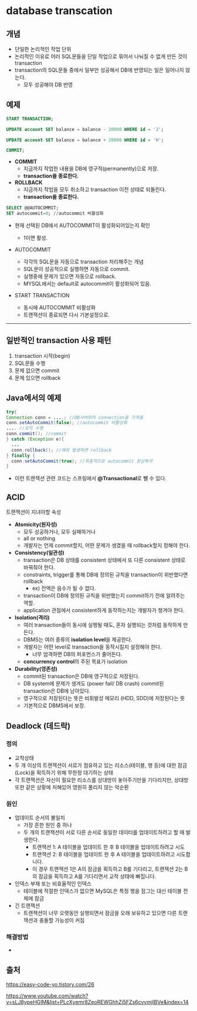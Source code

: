 # database transcation

## 개념

- 단일한 논리적인 작업 단위
- 논리적인 이유로 어러 SQL문들을 단일 작업으로 묶어서 나눠질 수 없게 만든 것이 transaction
- transaction의 SQL문들 중에서 일부만 성공해서 DB에 반영되는 일은 일어나지 않는다.
  - 모두 성공해야 DB 반영

## 예제

```sql
START TRANSACTION;

UPDATE account SET balance = balance - 20000 WHERE id = 'J';

UPDATE account SET balance = balance + 20000 WHERE id = 'H';

COMMIT;
```

- **COMMIT**
  - 지금까지 작업한 내용을 DB에 영구적(permanently)으로 저장.
  - **transaction을 종료한다.**
- **ROLLBACK**
  - 지금까지 작업을 모두 취소하고 transaction 이전 상태로 되돌린다.
  - **transaction을 종료한다.**

```sql
SELECT @@AUTOCOMMIT;
SET autocommit=0; //autocommit 비활성화
```

- 현재 선택된 DB에서 AUTOCOMMIT이 활성화되어있는지 확인

  - 1이면 활성.

- AUTOCOMMIT

  - 각각의 SQL문을 자동으로 transaction 처리해주는 개념
  - SQL문이 성공적으로 실행하면 자동으로 commit.
  - 실행중에 문제가 있으면 자동으로 rollback.
  - MYSQL에서는 default로 autocommit이 활성화되어 있음.

- START TRANSACTION
  - 동시에 AUTOCOMMIT 비활성화
  - 트랜잭션이 종료되면 다시 기본설정으로.

---

## 일반적인 transaction 사용 패턴

1. transaction 시작(begin)
2. SQL문들 수행
3. 문제 없으면 commit
4. 문제 있으면 rollback

## Java에서의 예제

```java
try{
Connection conn = ....; //DB서버와의 connection을 가져옴
conn.setAutoCommit(false); //autocommit 비활성화
.... //로직 수행
conn.commit(); //commit
} catch (Exception e){
  ...
  conn.rollback(); //예외 발생하면 rollback
} finally {
  conn.setAutoCommit(true); //최종적으로 autocommit 원상복귀
}
```

- 이런 트랜잭션 관련 코드는 스프링에서 **@Transactional**로 뺄 수 있다.

## ACID

트랜잭션이 지녀야할 속성

- **Atomicity(원자성)**
  - 모두 성공하거나, 모두 실패하거나
  - all or nothing
  - 개발자는 언제 commit할지, 어떤 문제가 생겼을 때 rollback할지 정해야 한다.
- **Consistency(일관성)**
  - transaction은 DB 상태를 consistent 상태에서 또 다른 consistent 상태로 바꿔줘야 한다.
  - constraints, trigger를 통해 DB에 정의된 규칙을 transaction이 위반했다면 rollback
    - ex) 잔액은 음수가 될 수 없다.
  - transaction이 DB에 정의된 규칙을 위반했는지 commit하기 전에 알려주는 역할.
  - application 관점에서 consistent하게 동작하는지는 개발자가 챙겨야 한다.
- **Isolation(격리)**
  - 여러 transaction들이 동시에 실행될 때도, 혼자 실행되는 것처럼 동작하게 만든다.
  - DBMS는 여러 종류의 **isolation level**을 제공한다.
  - 개발자는 어떤 level로 transaction을 동작시킬지 설정해야 한다.
    - 너무 엄격하면 DB의 퍼포먼스가 줄어든다.
  - **concurrency control**의 주된 목표가 isolation
- **Durability(영존성)**
  - commit된 transaction은 DB에 영구적으로 저장된다.
  - DB system에 문제가 생겨도 (power fail/ DB crash) commit된 transaction은 DB에 남아있다.
  - 영구적으로 저장된다는 뜻은 비휘발성 메모리 (HDD, SDD)에 저장된다는 뜻
  - 기본적으로 DBMS에서 보장.

## Deadlock (데드락)

### 정의

- 교착상태
- 두 개 이상의 트랜잭션이 서로가 점유하고 있는 리소스(테이블, 행 등)에 대한 잠금(Lock)을 획득하기 위해 무한정 대기하는 상태
- 각 트랜잭션은 자신이 필요한 리소스를 상대방이 놓아주기만을 기다리지만, 상대방 또한 같은 상황에 처해있어 영원히 풀리지 않는 악순환

### 원인

- 업데이트 순서의 불일치
  - 가장 흔한 원인 중 하나
  - 두 개의 트랜잭션이 서로 다른 순서로 동일한 데이터를 업데이트하려고 할 때 발생한다.
    - 트랜잭션 1: A 테이블을 업데이트 한 후 B 테이블을 업데이트하려고 시도
    - 트랜잭션 2: B 테이블을 업데이트 한 후 A 테이블을 업데이트하려고 시도합니다.
    - 이 경우 트랜잭션 1은 A의 잠금을 획득하고 B를 기다리고, 트랜잭션 2는 B의 잠금을 획득하고 A를 기다리면서 교착 상태에 빠집니다.
- 인덱스 부재 또는 비효율적인 인덱스
  - 테이블에 적절한 인덱스가 없으면 MySQL은 특정 행을 잠그는 대신 테이블 전체에 잠금
- 긴 트랜잭션
  - 트랜잭션이 너무 오랫동안 실행되면서 잠금을 오래 보유하고 있으면 다른 트랜잭션과 충돌할 가능성이 커짐

### 해결방법

- 


## 출처

https://easy-code-yo.tistory.com/26

https://www.youtube.com/watch?v=sLJ8ypeHGlM&list=PLcXyemr8ZeoREWGhhZi5FZs6cvymjIBVe&index=14
